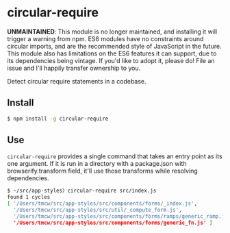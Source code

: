 # circular-require

**UNMAINTAINED**: This module is no longer maintained, and installing it will
trigger a warning from npm. ES6 modules have no constraints around circular
imports, and are the recommended style of JavaScript in the future. This module
also has limitations on the ES6 features it can support, due to its dependencies
being vintage. If you'd like to adopt it, please do! File an issue and I'll
happily transfer ownership to you.

Detect circular require statements in a codebase.

## Install

```sh
$ npm install -g circular-require
```

## Use

`circular-require` provides a single command that takes an entry point
as its one argument. If it is run in a directory with a package.json
with browserify.transform field, it'll use those transforms while resolving
dependencies.

```sh
$ ~/src/app-styles〉circular-require src/index.js
found 1 cycles
[ '/Users/tmcw/src/app-styles/src/components/forms/_index.js',
  '/Users/tmcw/src/app-styles/src/util/_compute_form.js',
  '/Users/tmcw/src/app-styles/src/components/forms/ramps/generic_ramp.js',
  '/Users/tmcw/src/app-styles/src/components/forms/generic_fn.js' ]
```
